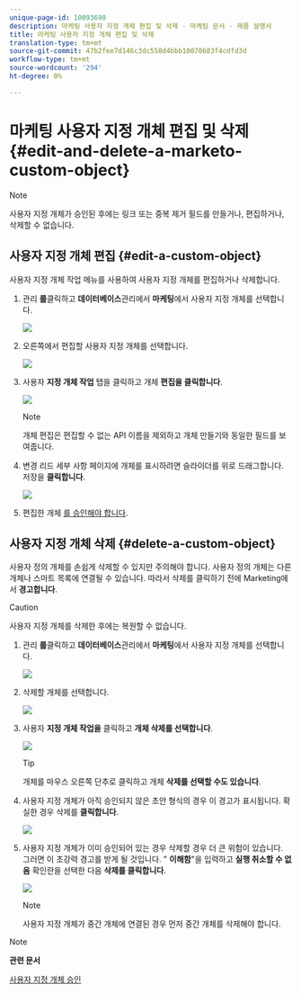 ```yaml
---
unique-page-id: 10093690
description: 마케팅 사용자 지정 개체 편집 및 삭제 - 마케팅 문서 - 제품 설명서
title: 마케팅 사용자 지정 개체 편집 및 삭제
translation-type: tm+mt
source-git-commit: 47b2fee7d146c3dc558d4bbb10070683f4cdfd3d
workflow-type: tm+mt
source-wordcount: '294'
ht-degree: 0%

---
```



# 마케팅 사용자 지정 개체 편집 및 삭제 {#edit-and-delete-a-marketo-custom-object}

>[!NOTE]
>
>사용자 지정 개체가 승인된 후에는 링크 또는 중복 제거 필드를 만들거나, 편집하거나, 삭제할 수 없습니다.

## 사용자 지정 개체 편집 {#edit-a-custom-object}

사용자 지정 개체 작업 메뉴를 사용하여 사용자 지정 개체를 편집하거나 삭제합니다.

1. 관리 **를**&#x200B;클릭하고 **데이터베이스**&#x200B;관리에서 **마케팅**&#x200B;에서 사용자 지정 개체를 선택합니다.

   ![](assets/image2016-1-18-13-3a31-3a51.png)

1. 오른쪽에서 편집할 사용자 지정 개체를 선택합니다.

   ![](assets/image2016-1-18-13-3a33-3a11.png)

1. 사용자 **지정 개체 작업** 탭을 클릭하고 개체 **편집을 클릭합니다**.

   ![](assets/image2015-9-23-11-3a37-3a44.png)

   >[!NOTE]
   >
   >개체 편집은 편집할 수 없는 API 이름을 제외하고 개체 만들기와 동일한 필드를 보여줍니다.

1. 변경 리드 세부 사항 페이지에 개체를 표시하려면 슬라이더를 위로 드래그합니다. 저장을 **클릭합니다**.

   ![](assets/image2015-9-15-16-3a48-3a39.png)

1. 편집한 개체 [를 승인해야 합니다](approve-a-custom-object.md).

## 사용자 지정 개체 삭제 {#delete-a-custom-object}

사용자 정의 개체를 손쉽게 삭제할 수 있지만 주의해야 합니다. 사용자 정의 개체는 다른 개체나 스마트 목록에 연결될 수 있습니다. 따라서 삭제를 클릭하기 전에 Marketing에서 **경고합니다**.

>[!CAUTION]
>
>사용자 지정 개체를 삭제한 후에는 복원할 수 없습니다.

1. 관리 **를**&#x200B;클릭하고 **데이터베이스**&#x200B;관리에서 **마케팅**&#x200B;에서 사용자 지정 개체를 선택합니다.

   ![](assets/image2016-1-18-13-3a36-3a0.png)

1. 삭제할 개체를 선택합니다.

   ![](assets/image2015-9-23-16-3a29-3a5.png)

1. 사용자 **지정 개체 작업을** 클릭하고 **개체 삭제를 선택합니다**.

   ![](assets/image2015-9-23-11-3a39-3a5.png)

   >[!TIP]
   >
   >개체를 마우스 오른쪽 단추로 클릭하고 개체 **삭제를 선택할 수도 있습니다**.

1. 사용자 지정 개체가 아직 승인되지 않은 초안 형식의 경우 이 경고가 표시됩니다. 확실한 경우 삭제를 **클릭합니다**.

   ![](assets/image2015-9-23-16-3a31-3a2.png)

1. 사용자 지정 개체가 이미 승인되어 있는 경우 삭제할 경우 더 큰 위험이 있습니다. 그러면 이 초강력 경고를 받게 될 것입니다. &quot; **이해함**&quot;을 입력하고 **실행 취소할 수 없음** 확인란을 선택한 다음 **삭제를 클릭합니다**.

   ![](assets/image2016-1-15-9-3a49-3a38.png)

   >[!NOTE]
   >
   >사용자 지정 개체가 중간 개체에 연결된 경우 먼저 중간 개체를 삭제해야 합니다.

>[!NOTE]
>
>**관련 문서**
>
>[사용자 지정 개체 승인](approve-a-custom-object.md)

